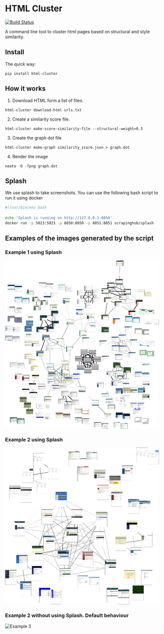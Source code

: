 # HTML Cluster

[![Build Status](https://travis-ci.org/matiskay/html-cluster.svg?branch=master)](https://travis-ci.org/matiskay/html-cluster)

A command line tool to cluster html pages based on structural and style similarity.

## Install

The quick way:

```
pip install html-cluster
```

## How it works

1. Download HTML form a list of files.

```
html-cluster download-html urls.txt
```

2. Create a similarity score file.

```
html-cluster make-score-similarity-file --structural-weight=0.3
```

3. Create the graph dot file

```
html-cluster make-graph similarity_score.json > graph.dot
```

4. Render the image

```
neato -O -Tpng graph.dot
```

## Splash

We use splash to take screenshots. You can use the following bash script to run
it using docker

```bash
#!/usr/bin/env bash

echo 'Splash is running on http://127.0.0.1:8050'
docker run -p 5023:5023 -p 8050:8050 -p 8051:8051 scrapinghub/splash
```

## Examples of the images generated by the script

### Example 1 using Splash

![Example 1](assets/example-1.jpg)

### Example 2 using Splash

![Example 2](assets/example-2.jpg)


### Example 2 without using Splash. Default behaviour

![Example 3](assets/example-3.jpg)
